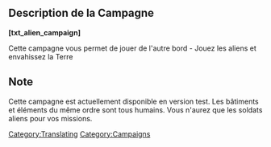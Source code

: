 ## Description de la Campagne

**\[txt_alien_campaign\]**

Cette campagne vous permet de jouer de l'autre bord - Jouez les aliens
et envahissez la Terre

## Note

Cette campagne est actuellement disponible en version test. Les
bâtiments et éléments du même ordre sont tous humains. Vous n'aurez que
les soldats aliens pour vos missions.

[Category:Translating](Category:Translating "wikilink")
[Category:Campaigns](Category:Campaigns "wikilink")